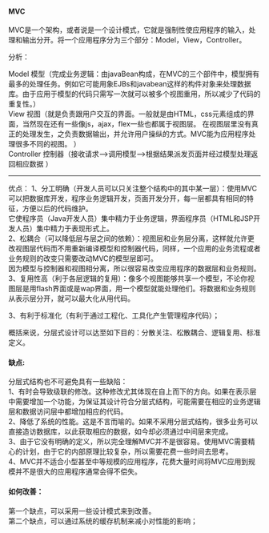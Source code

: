 #### MVC  
MVC是一个架构，或者说是一个设计模式，它就是强制性使应用程序的输入，处理和输出分开。将一个应用程序分为三个部分：Model，View，Controller。  

分析：  

Model 模型（完成业务逻辑：由javaBean构成，在MVC的三个部件中，模型拥有最多的处理任务。例如它可能用象EJBs和javabean这样的构件对象来处理数据库。由于应用于模型的代码只需写一次就可以被多个视图重用，所以减少了代码的重复性。）  
View 视图（就是负责跟用户交互的界面。一般就是由HTML，css元素组成的界面，当然现在还有一些像js，ajax，flex一些也都属于视图层。 在视图层里没有真正的处理发生，之负责数据输出，并允许用户操纵的方式。MVC能为应用程序处理很多不同的视图。 ）  
Controller 控制器（接收请求—>调用模型—>根据结果派发页面并经过模型处理返回相应数据 ） 
 

--------------------------------------------------------------------------  

优点：
1、分工明确（开发人员可以只关注整个结构中的其中某一层）：使用MVC可以把数据库开发，程序业务逻辑开发，页面开发分开，每一层都具有相同的特征，方便以后的代码维护。  
它使程序员（Java开发人员）集中精力于业务逻辑，界面程序员（HTML和JSP开发人员）集中精力于表现形式上。    
2、松耦合（可以降低层与层之间的依赖）：视图层和业务层分离，这样就允许更改视图层代码而不用重新编译模型和控制器代码，同样，一个应用的业务流程或者业务规则的改变只需要改动MVC的模型层即可。  
因为模型与控制器和视图相分离，所以很容易改变应用程序的数据层和业务规则。   
3、复用性高（利于各层逻辑的复用）：像多个视图能够共享一个模型，不论你视图层是用flash界面或是wap界面，用一个模型就能处理他们。将数据和业务规则从表示层分开，就可以最大化从用代码。  

3、有利于标准化（有利于通过工程化、工具化产生管理程序代码）；  

概括来说，分层式设计可以达至如下目的：分散关注、松散耦合、逻辑复用、标准定义。  

#### 缺点:    
分层式结构也不可避免具有一些缺陷：  
1、有时会导致级联的修改。这种修改尤其体现在自上而下的方向。如果在表示层中需要增加一个功能，为保证其设计符合分层式结构，可能需要在相应的业务逻辑层和数据访问层中都增加相应的代码。  
2、降低了系统的性能。这是不言而喻的。如果不采用分层式结构，很多业务可以直接造访数据库，以此获取相应的数据，如今却必须通过中间层来完成。  
3、由于它没有明确的定义，所以完全理解MVC并不是很容易。使用MVC需要精心的计划，由于它的内部原理比较复杂，所以需要花费一些时间去思考。  
4、MVC并不适合小型甚至中等规模的应用程序，花费大量时间将MVC应用到规模并不是很大的应用程序通常会得不偿失。   

#### 如何改善：  
第一个缺点，可以采用一些设计模式来到改善。  
第二个缺点，可以通过系统的缓存机制来减小对性能的影响；  
